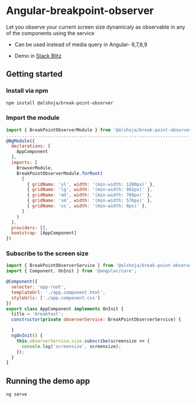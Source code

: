 
# Angular-breakpoint-observer
Let you observe your current screen size dynamicaly as observable in any of the components using the service

* Can be used instead of media query in Angular- 6,7,8,9

* Demo in [Stack Blitz](https://owaingnqw.github.stackblitz.io)

## Getting started

### Install via npm 
```sh
npm install @alshoja/break-point-observer
```

### Import the module
```javascript
import { BreakPointObserverModule } from '@alshoja/break-point-observer';
............................................................................
@NgModule({
  declarations: [
    AppComponent
  ],
  imports: [
    BrowserModule,
    BreakPointObserverModule.forRoot(
      [
        { gridName: 'xl', width: '(min-width: 1200px)' },
        { gridName: 'lg', width: '(min-width: 992px)' },
        { gridName: 'md', width: '(min-width: 768px)' },
        { gridName: 'sm', width: '(min-width: 576px)' },
        { gridName: 'xs', width: '(min-width: 0px)' },
      ]
    )
  ],
  providers: [],
  bootstrap: [AppComponent]
})
```

### Subscribe to the screen size

```javascript
import { BreakPointObserverService } from '@alshoja/break-point-observer';
import { Component, OnInit } from '@angular/core';

@Component({
  selector: 'app-root',
  templateUrl: './app.component.html',
  styleUrls: ['./app.component.css']
})
export class AppComponent implements OnInit {
  title = 'breaktest';
  constructor(private observerService: BreakPointObserverService) {

  }
  ngOnInit() {
    this.observerService.size.subscribe(screensize => {
      console.log('screensize', screensize);
    });
  }
}

```

## Running the demo app

```sh
ng serve
```
